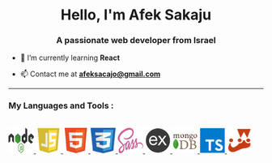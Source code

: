<h1 align="center">Hello, I'm Afek Sakaju</h1>
<h3 align="center">A passionate web developer from Israel</h3>

-   🌱 I’m currently learning **React**

-   📫 Contact me at **afeksacajo@gmail.com**

---

<p float="left">
<h3 align="left" > My Languages and Tools :</h3></br>

<a href="https://nodejs.org/en/about/">
   <img src="./readme-resources/nodejs.png" width="50px" height="50px">
</a>

<a href="https://developer.mozilla.org/en-US/docs/Web/JavaScript">
   <img src="./readme-resources/javascript.png" width="50px" height="50px">
</a>

<a href="https://html.com/html5/">
   <img src="./readme-resources/html.png" width="50px" height="50px">
</a>

<a href="https://developer.mozilla.org/en-US/docs/Web/CSS">
   <img src="./readme-resources/css.png" width="50px" height="50px">
</a>

<a href="https://sass-lang.com/documentation/syntax">
   <img src="./readme-resources/sass.png" width="50px" height="50px">
</a>

<a href="https://expressjs.com/en/starter/hello-world.html">
   <img src="./readme-resources/express.png" width="50px" height="50px">
</a>

<a href="https://www.mongodb.com/docs/manual/">
   <img src="./readme-resources/mongo.png" width="50px" height="50px">
</a>

<a href="https://www.typescriptlang.org/docs/handbook/typescript-in-5-minutes.html">
   <img src="./readme-resources/typescript.png" width="50px" height="50px">
</a>

<a href="https://jestjs.io/docs/using-matchers">
   <img src="./readme-resources/jest.png" width="50px" height="50px">
</a>

</p>
